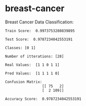 # breast-cancer
Breast Cancer Data Classification:

    Train Score:  0.9973753280839895

    Test Score:  0.9787234042553191

    Classes: [0 1]

    Number of itterations: [28]

    Real Values:  [1 1 0 1 1]

    Pred Values:  [1 1 1 1 0]

    Confusion Matrix: 
                     [[ 75   2]
                     [  2 109]]

    Accuracy Score:  0.9787234042553191
